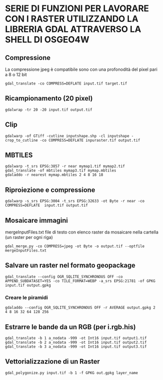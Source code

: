 # SERIE DI FUNZIONI PER LAVORARE CON I RASTER UTILIZZANDO LA LIBRERIA GDAL ATTRAVERSO LA SHELL DI OSGEO4W
## Compressione
La compressione jpeg è compatibile sono con una profonodità del pixel pari a 8 o 12 bit
```
gdal_translate -co COMPRESS=DEFLATE input.tif target.tif
```

## Ricampionamento (20 pixel)
```
gdalwrap -tr 20 -20 input.tif output.tif
```

## Clip
```
gdalwarp -of GTiff -cutline inputshape.shp -cl inputshape -crop_to_cutline -co COMPRESS=DEFLATE inpuraster.tif output.tif
```

## MBTILES
```
gdalwarp -t_srs EPSG:3857 -r near mymap1.tif mymap2.tif
gdal_translate -of mbtiles mymap3.tif mymap.mbtiles
gdaladdo -r nearest mymap.mbtiles 2 4 8 16 18
```

## Riproiezione e compressione
```
gdalwarp -s_srs EPSG:3004 -t_srs EPSG:32633 -ot Byte -r near -co COMPRESS=DEFLATE  input.tif output.tif
```

## Mosaicare immagini
mergeInputFiles.txt file di testo con elenco raster da mosaicare nella cartella (un raster per ogni riga)
```
gdal_merge.py -co COMPRESS=jpeg -ot Byte -o output.tif --optfile mergeInputFiles.txt
```
## Salvare un raster nel formato geopackage
```
gdal_translate --config OGR_SQLITE_SYNCHRONOUS OFF -co  APPEND_SUBDATASET=YES -co TILE_FORMAT=WEBP -a_srs EPSG:21781 -of GPKG input.tif output.gpkg
```
### Creare le piramidi
```
gdaladdo --config OGR_SQLITE_SYNCHRONOUS OFF -r AVERAGE output.gpkg 2 4 8 16 32 64 128 256
```

## Estrarre le bande da un RGB (per i.rgb.his)
```
gdal_translate -b 1 a_nodata -999 -ot Int16 input.tif output1.tif
gdal_translate -b 2 a_nodata -999 -ot Int16 input.tif output2.tif
gdal_translate -b 3 a_nodata -999 -ot Int16 input.tif output3.tif
```

## Vettorializzazione di un Raster
```
gdal_polygonize.py input.tif -b 1 -f GPKG out.gpkg layer_name
```
